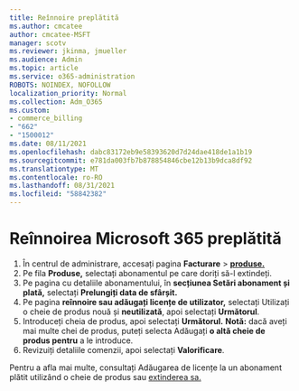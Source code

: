 ```yaml
---
title: Reînnoire preplătită
ms.author: cmcatee
author: cmcatee-MSFT
manager: scotv
ms.reviewer: jkinma, jmueller
ms.audience: Admin
ms.topic: article
ms.service: o365-administration
ROBOTS: NOINDEX, NOFOLLOW
localization_priority: Normal
ms.collection: Adm_O365
ms.custom:
- commerce_billing
- "662"
- "1500012"
ms.date: 08/11/2021
ms.openlocfilehash: dabc83172eb9e58393620d7d24dae418de1a1b19
ms.sourcegitcommit: e781da003fb7b878854846cbe12b13b9dca8df92
ms.translationtype: MT
ms.contentlocale: ro-RO
ms.lasthandoff: 08/31/2021
ms.locfileid: "58842382"
---
```

# <a name="prepaid-microsoft-365-renewal"></a>Reînnoirea Microsoft 365 preplătită

1. În centrul de administrare, accesați pagina **Facturare** \> **[produse.](https://go.microsoft.com/fwlink/p/?linkid=842054)**
2. Pe fila **Produse,** selectați abonamentul pe care doriți să-l extindeți.
3. Pe pagina cu detaliile abonamentului, în **secțiunea Setări abonament și plată,** selectați **Prelungiți data de sfârșit.**
4. Pe pagina **reînnoire sau adăugați licențe de utilizator,** selectați Utilizați o cheie de produs nouă și **neutilizată**, apoi selectați **Următorul**.
5. Introduceți cheia de produs, apoi selectați **Următorul.**
    **Notă:** dacă aveți mai multe chei de produs, puteți selecta Adăugați **o altă cheie de produs pentru** a le introduce.
6. Revizuiți detaliile comenzii, apoi selectați **Valorificare**.

Pentru a afla mai multe, consultați Adăugarea de licențe la un abonament plătit utilizând o cheie de produs sau [extinderea sa.](https://docs.microsoft.com/microsoft-365/commerce/licenses/add-licenses-using-product-key)
